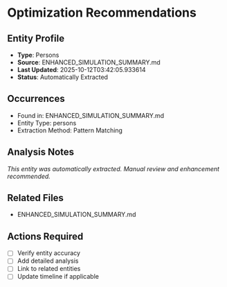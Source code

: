 # Optimization Recommendations

## Entity Profile
- **Type**: Persons
- **Source**: ENHANCED_SIMULATION_SUMMARY.md
- **Last Updated**: 2025-10-12T03:42:05.933614
- **Status**: Automatically Extracted

## Occurrences
- Found in: ENHANCED_SIMULATION_SUMMARY.md
- Entity Type: persons
- Extraction Method: Pattern Matching

## Analysis Notes
*This entity was automatically extracted. Manual review and enhancement recommended.*

## Related Files
- ENHANCED_SIMULATION_SUMMARY.md

## Actions Required
- [ ] Verify entity accuracy
- [ ] Add detailed analysis
- [ ] Link to related entities
- [ ] Update timeline if applicable
